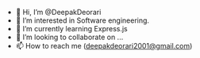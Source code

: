 - 👋 Hi, I’m @DeepakDeorari
- 👀 I’m interested in Software engineering.
- 🌱 I’m currently learning Express.js
- 💞️ I’m looking to collaborate on ...
- 📫 How to reach me (deepakdeorari2001@gmail.com)

<!---
DeepakDeorari/DeepakDeorari is a ✨ special ✨ repository because its `README.md` (this file) appears on your GitHub profile.
You can click the Preview link to take a look at your changes.
--->
